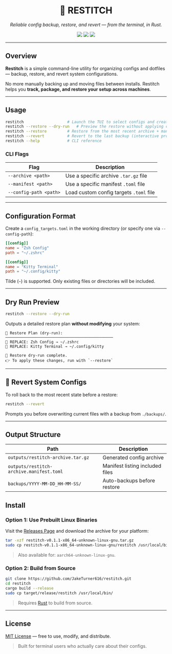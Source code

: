 <a id="readme-top"></a>

<h1 align="center">🧵 RESTITCH</h1>
<p align="center"><i>Reliable config backup, restore, and revert — from the terminal, in Rust.</i></p>

<p align="center">
  <img src="https://img.shields.io/badge/built_with-rust-orange?style=flat-square&logo=rust" />
  <img src="https://img.shields.io/badge/platform-linux%20%26%20macOS-green?style=flat-square" />
  <img src="https://img.shields.io/badge/interface-tui-blue?style=flat-square" />
</p>

---

## Overview

**Restitch** is a simple command-line utility for organizing configs and dotfiles — backup, restore, and revert system configurations.

No more manually backing up and moving files between installs. Restitch helps you **track, package, and restore your setup across machines**.

---

## Usage

```bash
restitch                   # Launch the TUI to select configs and create a backup
restitch --restore --dry-run   # Preview the restore without applying changes
restitch --restore         # Restore from the most recent archive + manifest
restitch --revert          # Revert to the last backup (interactive prompt)
restitch --help            # CLI reference
```

### CLI Flags

| Flag                   | Description                             |
| ---------------------- | --------------------------------------- |
| `--archive <path>`     | Use a specific archive `.tar.gz` file   |
| `--manifest <path>`    | Use a specific manifest `.toml` file    |
| `--config-path <path>` | Load custom config targets `.toml` file |

---

## Configuration Format

Create a `config_targets.toml` in the working directory (or specify one via `--config-path`):

```toml
[[config]]
name = "Zsh Config"
path = "~/.zshrc"

[[config]]
name = "Kitty Terminal"
path = "~/.config/kitty"
```

Tilde (`~`) is supported. Only existing files or directories will be included.

---

## Dry Run Preview

```bash
restitch --restore --dry-run
```

Outputs a detailed restore plan **without modifying** your system:

```text
🧭 Restore Plan (dry-run):
───────────────────────────────────────────────
🔁 REPLACE: Zsh Config → ~/.zshrc
🔁 REPLACE: Kitty Terminal → ~/.config/kitty

🔎 Restore dry-run complete.
👉 To apply these changes, run with `--restore`
```

---

## 🔁 Revert System Configs

To roll back to the most recent state before a restore:

```bash
restitch --revert
```

Prompts you before overwriting current files with a backup from `./backups/`.

---

## Output Structure

| Path                                     | Description                     |
| ---------------------------------------- | ------------------------------- |
| `outputs/restitch-archive.tar.gz`        | Generated config archive        |
| `outputs/restitch-archive.manifest.toml` | Manifest listing included files |
| `backups/YYYY-MM-DD_HH-MM-SS/`           | Auto-backups before restore     |


## Install

### Option 1: Use Prebuilt Linux Binaries

Visit the [Releases Page](https://github.com/JakeTurner616/restitch/releases) and download the archive for your platform:

```bash
tar -xzf restitch-v0.1.1-x86_64-unknown-linux-gnu.tar.gz
sudo cp restitch-v0.1.1-x86_64-unknown-linux-gnu/restitch /usr/local/bin/
```

> Also available for: `aarch64-unknown-linux-gnu`.

### Option 2: Build from Source

```bash
git clone https://github.com/JakeTurner616/restitch.git
cd restitch
cargo build --release
sudo cp target/release/restitch /usr/local/bin/
```

> Requires [Rust](https://rustup.rs) to build from source.

---


## License

[MIT License](LICENSE) — free to use, modify, and distribute.

> Built for terminal users who actually care about their configs.